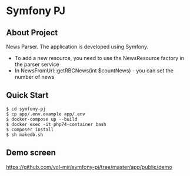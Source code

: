 # Symfony PJ

## About Project
News Parser. The application is developed using Symfony.
- To add a new resource, you need to use the NewsResource factory in the parser service
- In NewsFromUrl::getRBCNews(int $countNews) - you can set the number of news 


## Quick Start
```shell
$ cd symfony-pj
$ cp app/.env.example app/.env
$ docker-compose up --build
$ docker exec -it php74-container bash
$ composer install
$ sh makedb.sh
```
## Demo screen
https://github.com/vol-mir/symfony-pj/tree/master/app/public/demo